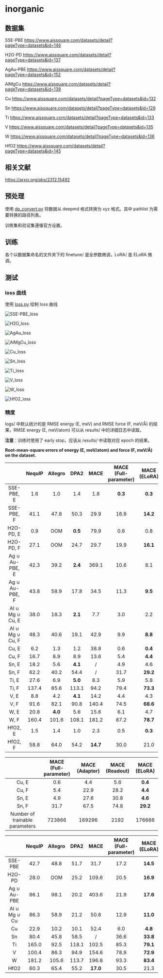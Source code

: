 # inorganic

## 数据集

SSE-PBE https://www.aissquare.com/datasets/detail?pageType=datasets&id=146

H2O-PD https://www.aissquare.com/datasets/detail?pageType=datasets&id=137

AgAu-PBE https://www.aissquare.com/datasets/detail?pageType=datasets&id=152

AlMgCu https://www.aissquare.com/datasets/detail?pageType=datasets&id=139

Cu https://www.aissquare.com/datasets/detail?pageType=datasets&id=132

Sn https://www.aissquare.com/datasets/detail?pageType=datasets&id=129

Ti https://www.aissquare.com/datasets/detail?pageType=datasets&id=133

V https://www.aissquare.com/datasets/detail?pageType=datasets&id=135

W https://www.aissquare.com/datasets/detail?pageType=datasets&id=136

HfO2 https://www.aissquare.com/datasets/detail?pageType=datasets&id=145

## 相关文献

https://arxiv.org/abs/2312.15492

## 预处理

使用 [dp_convert.py](../scripts/dp_convert.py) 将数据从 deepmd 格式转换为 xyz 格式。其中 pathlist 为需要转换的路径列表。

训练集和验证集遵循官方设置。

## 训练

各个以数据集命名的文件夹下的 finetune/ 是全参数微调，LoRA/ 是 ELoRA 微调。

## 测试

### loss 曲线

使用 [loss.py](../scripts/loss.py) 绘制 loss 曲线

![SSE-PBE_loss](./SSE-PBE/loss.png)

![H2O_loss](./H2O/loss.png)

![AgAu_loss](./AgAu/loss.png)

![AlMgCu_loss](./AlMgCu/loss.png)

![Cu_loss](./Cu/loss.png)

![Sn_loss](./Sn/loss.png)

![Ti_loss](./Ti/loss.png)

![V_loss](./V/loss.png)

![W_loss](./W/loss.png)

![HfO2_loss](./HfO2/loss.png)

### 精度

logs/ 中默认统计的是 RMSE energy (E, meV) and RMSE force (F, meV/Å) 的结果，RMSE energy (E, meV/atom) 可以从 results/ 中的详细日志中读取。

**注意**：训练时使用了 early stop，应该从 results/ 中读取对应 epoch 的结果。

**Root-mean-square errors of energy (E, meV/atom) and force (F, meV/Å) on the dataset.**

|                            | NequIP | Allegro |  DPA2   |   MACE   | MACE (Full-parameter) | MACE (ELoRA) | MACE (MPtrj) |
| :------------------------: | :----: | :-----: | :-----: | :------: | :-------------------: | :----------: | :----------: |
|        SSE-PBE,  E         |  1.6   |   1.0   |   1.4   |   1.8    |        **0.3**        |   **0.3**    |    243.5     |
|        SSE-PBE,  F         |  41.1  |  47.8   |  50.3   |   29.9   |         16.9          |   **14.2**   |    167.4     |
|         H2O-PD,  E         |  0.9   |   OOM   | **0.5** |   79.9   |          0.6          |     0.8      |    213.1     |
|         H2O-PD,  F         |  27.1  |   OOM   |  24.7   |   29.7   |         19.9          |   **16.1**   |    1924.9    |
|    Ag $\cup$ Au-PBE,  E    |  42.3  |  39.2   | **2.4** |  369.1   |         10.6          |     8.1      |    534.6     |
|    Ag $\cup$ Au-PBE,  F    |  43.8  |  58.9   |  17.8   |   34.5   |         11.3          |   **9.5**    |    530.6     |
| Al $\cup$ Mg $\cup$ Cu,  E |  38.0  |  18.3   | **2.1** |   7.7    |          3.0          |     2.2      |    919.1     |
| Al $\cup$ Mg $\cup$ Cu,  F |  48.3  |  40.6   |  19.1   |   42.9   |          9.9          |   **8.8**    |    227.9     |
|           Cu,  E           |  6.2   |   1.3   |   1.2   |   38.8   |          0.6          |   **0.4**    |    381.1     |
|           Cu,  F           |  16.7  |   8.9   |   8.9   |   13.6   |          5.4          |   **4.4**    |    190.3     |
|           Sn,  E           |  18.2  |   5.6   | **4.1** |    /     |          4.9          |     4.6      |    595.6     |
|           Sn,  F           |  62.2  |  40.2   |  54.4   |    /     |         31.7          |   **29.2**   |    164.9     |
|           Ti,  E           |  27.6  |   6.9   | **5.0** |   8.3    |          5.9          |     5.8      |    2668.2    |
|           Ti,  F           | 137.4  |  85.6   |  113.1  |   94.2   |         79.4          |   **73.3**   |    302.1     |
|           V,  E            |  8.8   |   4.2   | **4.1** |   14.2   |          4.4          |     4.3      |    128.9     |
|           V,  F            |  91.6  |  82.1   |  90.8   |  140.4   |         74.5          |   **68.6**   |    318.4     |
|           W,  E            |  20.8  | **4.0** |   5.6   |   15.6   |          6.1          |     4.7      |    3025.2    |
|           W,  F            | 160.4  |  101.6  |  108.1  |  181.2   |         87.2          |   **78.7**   |    893.6     |
|          HfO2,  E          |  1.5   |   1.4   |   1.0   |   2.3    |          0.5          |   **0.3**    |    635.8     |
|          HfO2,  F          |  58.8  |  64.0   |  54.2   | **14.7** |         30.0          |     21.0     |    223.8     |

|                                | MACE (Full-parameter) | MACE (Adapter) | MACE (Readout) | MACE (ELoRA) |
| :----------------------------: | :-------------------: | :------------: | :------------: | :----------: |
|             Cu,  E             |          0.6          |      4.4       |      5.6       |   **0.4**    |
|             Cu,  F             |          5.4          |      22.9      |      28.2      |   **4.4**    |
|             Sn,  E             |          4.9          |      27.6      |      30.8      |   **4.6**    |
|             Sn,  F             |         31.7          |      67.5      |      74.8      |   **29.2**   |
| Number of trainable parameters |        723866         |     169296     |      2192      |    176666    |

|                        | NequIP | Allegro | DPA2  |   MACE   | MACE (Full-parameter) | MACE (ELoRA) | MACE (MPtrj) |
| :--------------------: | :----: | :-----: | :---: | :------: | :-------------------: | :----------: | :----------: |
|        SSE-PBE         |  42.7  |  48.8   | 51.7  |   31.7   |         17.2          |   **14.5**   |    410.9     |
|         H2O-PD         |  28.0  |   OOM   | 25.2  |  109.6   |         20.5          |   **16.9**   |    2138.0    |
|    Ag $\cup$ Au-PBE    |  86.1  |  98.1   | 20.2  |  403.6   |         21.9          |   **17.6**   |    1065.2    |
| Al $\cup$ Mg $\cup$ Cu |  86.3  |  58.9   | 21.2  |   50.6   |         12.9          |   **11.0**   |    1147.0    |
|           Cu           |  22.9  |  10.2   | 10.1  |   52.4   |          6.0          |   **4.8**    |    571.4     |
|           Sn           |  80.4  |  45.8   | 58.5  |    /     |         36.6          |   **33.8**   |    760.5     |
|           Ti           | 165.0  |  92.5   | 118.1 |  102.5   |         85.3          |   **79.1**   |    2970.3    |
|           V            | 100.4  |  86.3   | 94.9  |  154.6   |         78.9          |   **72.9**   |    447.3     |
|           W            | 181.2  |  105.6  | 113.7 |  196.8   |         93.3          |   **83.4**   |    3918.8    |
|          HfO2          |  60.3  |  65.4   | 55.2  | **17.0** |         30.5          |     21.3     |    859.6     |